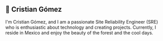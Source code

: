 ## 🚀 Cristian Gómez
I'm Cristian Gómez, and I am a passionate Site Reliability Engineer (SRE) who is enthusiastic about technology and creating projects. Currently, I reside in Mexico and enjoy the beauty of the forest and the cool days.

